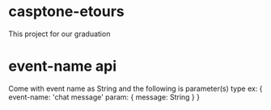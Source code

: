 # casptone-etours
This project for our graduation
# event-name api 
Come with event name as String and the following is parameter(s) type
ex: 
{
   event-name: 'chat message'
   param: {
      message: String
   }
}
